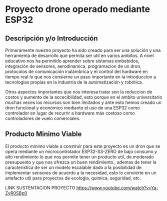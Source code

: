 # Proyecto drone operado mediante ESP32

## Descripción y/o Introducción
Primeramente nuestro proyecto ha sido creado para ser una solución y una herramienta de desarrollo que permita ser util en varios ambitos. A nivel educativo nos ha permitido aprender sobre sistemas embebidos, integración de sensores, aerodinamica, programacion de un dron, protocolos de comunicación inalámbrica y el control del hardware en tiempo real lo que nos consierne un paso importante en la introduccion a tecnologias propias en la industria de la automatización y robótica.

Otros aspectos importantes que nos interesa tratar son la reduccion de costos y aumento de la accecibilidad, esto porque en el ambito universitario muchas veces los recursos son bien limitados y ante esto hemos creado un dron funcional y económico mediante el uso de una ESP32 como controlador en lugar de recurrir a hardware más costoso como controladores de vuelo comerciales.
## Producto Minimo Viable
El producto minimo viable a construir para este proyecto es un dron que se opera mediante un microcontrolador ESP32-S3-ZERO de bajo consumo y alto rendimiento lo que nos permite tener un  producto util, de moderado presupuesto  y que nos ofrezca un buen rendimiento., ademas de tener la caracteristica de ser un modelo escalable dado a la posibilidad de implementar sensores de acuerdo a la necesidad, esto lo convierte en un artefacto util para proyectos de ecologia, quimica, seguridad, etc. 
             
LINK SUSTENTACION PROYECTO https://www.youtube.com/watch?v=Ya-ZyR0SBp0
